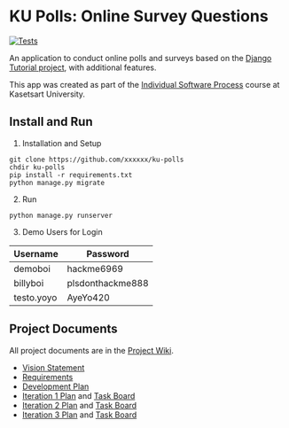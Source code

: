 # KU Polls: Online Survey Questions 

[![Tests](https://github.com/Unikorn996/ku-polls/actions/workflows/testing.yml/badge.svg)](https://github.com/Unikorn996/ku-polls/actions/workflows/testing.yml)

An application to conduct online polls and surveys based
on the [Django Tutorial project][django-tutorial], with
additional features.

This app was created as part of the [Individual Software Process](
https://cpske.github.io/ISP) course at Kasetsart University.

## Install and Run

1. Installation and Setup
```
git clone https://github.com/xxxxxx/ku-polls
chdir ku-polls
pip install -r requirements.txt
python manage.py migrate
```

2. Run
```
python manage.py runserver
```

3. Demo Users for Login
   
| Username  | Password        |
|-----------|-----------------|
|   demoboi   | hackme6969    |
|   billyboi   | plsdonthackme888 |
| testo.yoyo | AyeYo420 |

## Project Documents

All project documents are in the [Project Wiki](../../wiki/Home).

- [Vision Statement](../../wiki/Vision%20Statement)
- [Requirements](../../wiki/Requirements)
- [Development Plan](../../wiki/Development%20Plan)
- [Iteration 1 Plan](https://github.com/Unikorn996/ku-polls/wiki/Iteration-1-Plan) and [Task Board](https://github.com/users/Unikorn996/projects/2/views/1)
- [Iteration 2 Plan](https://github.com/Unikorn996/ku-polls/wiki/Iteration-2-Plan) and [Task Board](https://github.com/users/Unikorn996/projects/2/views/2)
- [Iteration 3 Plan](https://github.com/Unikorn996/ku-polls/wiki/Iteration-3-Plan) and [Task Board](https://github.com/users/Unikorn996/projects/2/views/3)

[django-tutorial]: TODO-write-the-django-tutorial-URL-here
